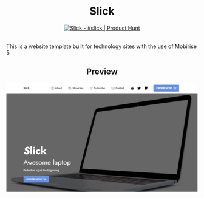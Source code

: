 <div align=center><h1>Slick</h1></div>

<div align=center><a href="https://www.producthunt.com/posts/slick-7993db78-b0d9-45cb-8b05-feda8df48bca?utm_source=badge-featured&utm_medium=badge&utm_souce=badge-slick-7993db78-b0d9-45cb-8b05-feda8df48bca" target="_blank"><img src="https://api.producthunt.com/widgets/embed-image/v1/featured.svg?post_id=279736&theme=light" alt="Slick - #slick | Product Hunt" style="width: 250px; height: 54px;" width="250" height="54" /></a></div>

<br>

This is a website template built for technology sites with the use of Mobirise 5

<div align=center><h2>Preview</h2></div>

![](preview/Slick.jpg)
